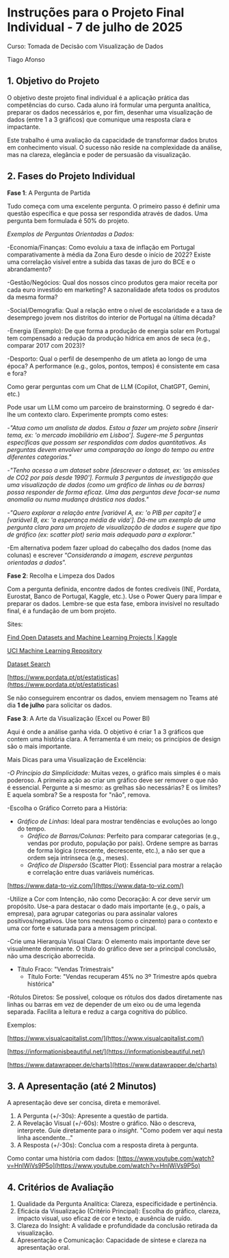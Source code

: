 # **Instruções para o Projeto Final Individual \- 7 de julho de 2025**

Curso: Tomada de Decisão com Visualização de Dados

Tiago Afonso

## 1\. Objetivo do Projeto

O objetivo deste projeto final individual é a aplicação prática das competências do curso. Cada aluno irá formular uma pergunta analítica, preparar os dados necessários e, por fim, desenhar uma visualização de dados (entre 1 a 3 gráficos) que comunique uma resposta clara e impactante.

Este trabalho é uma avaliação da capacidade de transformar dados brutos em conhecimento visual. O sucesso não reside na complexidade da análise, mas na clareza, elegância e poder de persuasão da visualização.

## 2\. Fases do Projeto Individual

**Fase 1**: A Pergunta de Partida

Tudo começa com uma excelente pergunta. O primeiro passo é definir uma questão específica e que possa ser respondida através de dados. Uma pergunta bem formulada é 50% do projeto.

*Exemplos de Perguntas Orientadas a Dados:*

\-Economia/Finanças: Como evoluiu a taxa de inflação em Portugal comparativamente à média da Zona Euro desde o início de 2022? Existe uma correlação visível entre a subida das taxas de juro do BCE e o abrandamento?

\-Gestão/Negócios: Qual dos nossos cinco produtos gera maior receita por cada euro investido em marketing? A sazonalidade afeta todos os produtos da mesma forma?

\-Social/Demografia: Qual a relação entre o nível de escolaridade e a taxa de desemprego jovem nos distritos do interior de Portugal na última década?

\-Energia (Exemplo): De que forma a produção de energia solar em Portugal tem compensado a redução da produção hídrica em anos de seca (e.g., comparar 2017 com 2023)?

\-Desporto: Qual o perfil de desempenho de um atleta ao longo de uma época? A performance (e.g., golos, pontos, tempos) é consistente em casa e fora?

Como gerar perguntas com um Chat de LLM (Copilot, ChatGPT, Gemini, etc.)

Pode usar um LLM como um parceiro de brainstorming. O segredo é dar-lhe um contexto claro. Experimente prompts como estes:

*\-"Atua como um analista de dados. Estou a fazer um projeto sobre \[inserir tema, ex: 'o mercado imobiliário em Lisboa'\]. Sugere-me 5 perguntas específicas que possam ser respondidas com dados quantitativos. As perguntas devem envolver uma comparação ao longo do tempo ou entre diferentes categorias."*

*\-"Tenho acesso a um dataset sobre \[descrever o dataset, ex: 'as emissões de CO2 por país desde 1990'\]. Formula 3 perguntas de investigação que uma visualização de dados (como um gráfico de linhas ou de barras) possa responder de forma eficaz. Uma das perguntas deve focar-se numa anomalia ou numa mudança drástica nos dados."*

*\-"Quero explorar a relação entre \[variável A, ex: 'o PIB per capita'\] e \[variável B, ex: 'a esperança média de vida'\]. Dá-me um exemplo de uma pergunta clara para um projeto de visualização de dados e sugere que tipo de gráfico (ex: scatter plot) seria mais adequado para a explorar."*

\-Em alternativa podem fazer upload do cabeçalho dos dados (nome das colunas) e escrever “*Considerando a imagem, escreve perguntas orientadas a dados*”.

**Fase 2**: Recolha e Limpeza dos Dados

Com a pergunta definida, encontre dados de fontes credíveis (INE, Pordata, Eurostat, Banco de Portugal, Kaggle, etc.). Use o Power Query para limpar e preparar os dados. Lembre-se que esta fase, embora invisível no resultado final, é a fundação de um bom projeto.

Sites:

[Find Open Datasets and Machine Learning Projects | Kaggle](https://www.kaggle.com/datasets)

[UCI Machine Learning Repository](https://archive.ics.uci.edu/)

[Dataset Search](https://datasetsearch.research.google.com/)

[https://www.pordata.pt/pt/estatisticas](https://www.pordata.pt/pt/estatisticas)

Se não conseguirem encontrar os dados, enviem mensagem no Teams até dia **1 de julho** para solicitar os dados.

**Fase 3**: A Arte da Visualização (Excel ou Power BI) 

Aqui é onde a análise ganha vida. O objetivo é criar 1 a 3 gráficos que contem uma história clara. A ferramenta é um meio; os princípios de design são o mais importante.

Mais Dicas para uma Visualização de Excelência:

*\-O Princípio da Simplicidade:* Muitas vezes, o gráfico mais simples é o mais poderoso. A primeira ação ao criar um gráfico deve ser remover o que não é essencial. Pergunte a si mesmo: as grelhas são necessárias? E os limites? E aquela sombra? Se a resposta for "não", remova.

\-Escolha o Gráfico Correto para a História:

* *Gráfico de Linhas*: Ideal para mostrar tendências e evoluções ao longo do tempo.  
  * *Gráfico de Barras/Colunas*: Perfeito para comparar categorias (e.g., vendas por produto, população por país). Ordene sempre as barras de forma lógica (crescente, decrescente, etc.), a não ser que a ordem seja intrínseca (e.g., meses).  
  * *Gráfico de Dispersão* (Scatter Plot): Essencial para mostrar a relação e correlação entre duas variáveis numéricas.

[https://www.data-to-viz.com/](https://www.data-to-viz.com/)

\-Utilize a Cor com Intenção, não como Decoração: A cor deve servir um propósito. Use-a para destacar o dado mais importante (e.g., o país, a empresa), para agrupar categorias ou para assinalar valores positivos/negativos. Use tons neutros (como o cinzento) para o contexto e uma cor forte e saturada para a mensagem principal.

\-Crie uma Hierarquia Visual Clara: O elemento mais importante deve ser visualmente dominante. O título do gráfico deve ser a principal conclusão, não uma descrição aborrecida.

* Título Fraco: "Vendas Trimestrais"  
  * Título Forte: "Vendas recuperam 45% no 3º Trimestre após quebra histórica"

\-Rótulos Diretos: Se possível, coloque os rótulos dos dados diretamente nas linhas ou barras em vez de depender de um eixo ou de uma legenda separada. Facilita a leitura e reduz a carga cognitiva do público.

Exemplos:

[https://www.visualcapitalist.com/](https://www.visualcapitalist.com/)

[https://informationisbeautiful.net/](https://informationisbeautiful.net/)

[https://www.datawrapper.de/charts](https://www.datawrapper.de/charts)

## 3\. A Apresentação (até 2 Minutos)

A apresentação deve ser concisa, direta e memorável.

1. A Pergunta (+/-30s): Apresente a questão de partida.  
2. A Revelação Visual (+/-60s): Mostre o gráfico. Não o descreva, interprete. Guie diretamente para o *insight*. "Como podem ver aqui nesta linha ascendente..."  
3. A Resposta (+/-30s): Conclua com a resposta direta à pergunta.

Como contar uma história com dados: [https://www.youtube.com/watch?v=HnlWiVs9P5o](https://www.youtube.com/watch?v=HnlWiVs9P5o)

## 4\. Critérios de Avaliação

1. Qualidade da Pergunta Analítica: Clareza, especificidade e pertinência.  
2. Eficácia da Visualização (Critério Principal): Escolha do gráfico, clareza, impacto visual, uso eficaz de cor e texto, e ausência de ruído.  
3. Clareza do Insight: A validade e profundidade da conclusão retirada da visualização.  
4. Apresentação e Comunicação: Capacidade de síntese e clareza na apresentação oral.

